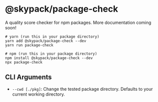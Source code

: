 # @skypack/package-check

A quality score checker for npm packages. More documentation coming soon!

```
# yarn (run this in your package directory)
yarn add @skypack/package-check --dev
yarn run package-check
```

```
# npm (run this in your package directory)
npm install @skypack/package-check --dev
npx package-check
```


## CLI Arguments

- `--cwd [./pkg]`: Change the tested package directory. Defaults to your current working directory.
